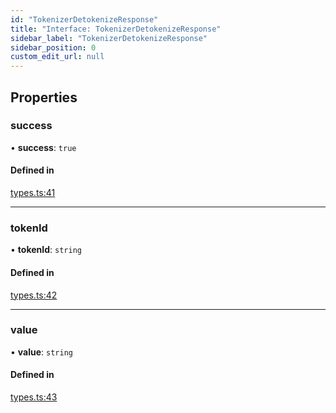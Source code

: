 ```yaml
---
id: "TokenizerDetokenizeResponse"
title: "Interface: TokenizerDetokenizeResponse"
sidebar_label: "TokenizerDetokenizeResponse"
sidebar_position: 0
custom_edit_url: null
---
```


## Properties

### success

• **success**: ``true``

#### Defined in

[types.ts:41](https://github.com/refinery-labs/lunasec-monorepo/blob/caaad15/js/sdks/packages/tokenizer-sdk/src/types.ts#L41)

___

### tokenId

• **tokenId**: `string`

#### Defined in

[types.ts:42](https://github.com/refinery-labs/lunasec-monorepo/blob/caaad15/js/sdks/packages/tokenizer-sdk/src/types.ts#L42)

___

### value

• **value**: `string`

#### Defined in

[types.ts:43](https://github.com/refinery-labs/lunasec-monorepo/blob/caaad15/js/sdks/packages/tokenizer-sdk/src/types.ts#L43)
